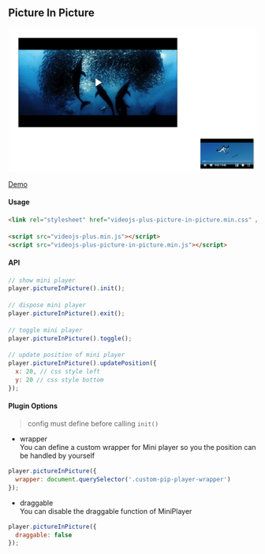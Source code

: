 ## Picture In Picture

<img src="../../screenshot/picture-in-picture.png">

[Demo](https://pong420.github.io/videojs-plus/examples/picture-in-picture.html)

#### Usage

```html
<link rel="stylesheet" href="videojs-plus-picture-in-picture.min.css" />

<script src="videojs-plus.min.js"></script>
<script src="videojs-plus-picture-in-picture.min.js"></script>
```

#### API

```js
// show mini player
player.pictureInPicture().init();

// dispose mini player
player.pictureInPicture().exit();

// toggle mini player
player.pictureInPicture().toggle();

// update position of mini player
player.pictureInPicture().updatePosition({
  x: 20, // css style left
  y: 20 // css style bottom
});
```

#### Plugin Options

> config must define before calling `init()`

- wrapper<br>
  You can define a custom wrapper for Mini player so you the position can be handled by yourself

```js
player.pictureInPicture({
  wrapper: document.querySelector('.custom-pip-player-wrapper')
});
```

- draggable <br>
  You can disable the draggable function of MiniPlayer

```js
player.pictureInPicture({
  draggable: false
});
```
